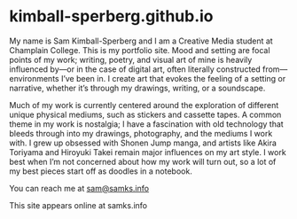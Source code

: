 # kimball-sperberg.github.io

My name is Sam Kimball-Sperberg and I am a Creative Media student at Champlain College. This is my portfolio site. Mood and setting are focal points of my work; writing, poetry, and visual art of mine is heavily influenced by—or in the case of digital art, often literally constructed from—environments I’ve been in. I create art that evokes the feeling of a setting or narrative, whether it’s through my drawings, writing, or a soundscape.

Much of my work is currently centered around the exploration of different unique physical mediums, such as stickers and cassette tapes. A common theme in my work is nostalgia; I have a fascination with old technology that bleeds through into my drawings, photography, and the mediums I work with. I grew up obsessed with Shonen Jump manga, and artists like Akira Toriyama and Hiroyuki Takei remain major influences on my art style. I work best when I’m not concerned about how my work will turn out, so a lot of my best pieces start off as doodles in a notebook.

You can reach me at sam@samks.info

This site appears online at samks.info
